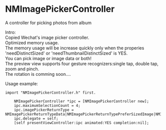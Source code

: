 # NMImagePickerController
A controller for picking photos from album

Intro:</br>
    Copied Wechat's image picker controller.</br>
    Optimized memory usage.</br>
    The memory usage will be increase quickly only when the properies</br>
'needDistinctSized' or 'needThumbnailDistinctSized' is YES.</br>
    You can pick image or image data or both!</br>
    The preview view supports four gesture recognizers:single tap, double tap, zoom and pinch.</br>
    The rotation is comming soon....</br>

Usage example:
    
    import "NMImagePickerController.h" first.
```HPH
    NMImagePickerController *ipc = [NMImagePickerController new];
    ipc.maximumSelectionCount = 4;
    ipc.imagePickerReturnType = NMImagePickerReturnTypeData|NMImagePickerReturnTypePreferSizedImage|NMImagePickerReturnTypeThumbnail;
    ipc.delegate = self;
    [self presentViewController:ipc animated:YES completion:nil];
```


